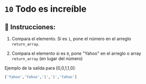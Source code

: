 # `10` Todo es increíble

## 📝 Instrucciones:

1. Compara el elemento. Si es `1`, pone el número en el arreglo `return_array`.

2. Compara el elemento si es `0`, pone "Yahoo" en el arreglo o array `return_array` (en lugar del número)

Ejemplo de la salida para [0,0,1,1,0]:

```bash
['Yahoo','Yahoo','1','1','Yahoo']
```